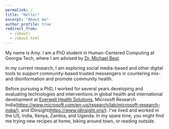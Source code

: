 ```yaml
---
permalink: /
title: "Hello!"
excerpt: "About me"
author_profile: true
redirect_from: 
  - /about/
  - /about.html
---
```


My name is Amy. I am a PhD student in Human-Centered Computing at Georgia Tech, where I am advised by [Dr. Michael Best](https://mikeb.inta.gatech.edu/).

In my current research, I am exploring social media-based and other digital tools to support community-based trusted messengers in countering mis- and disinformation and promote community health.

Before pursuing a PhD, I worked for several years developing and evaluating technologies and interventions in global health and international development at [Everwell Health Solutions](https://www.everwell.org/), Microsoft Research India(https://www.microsoft.com/en-us/research/lab/microsoft-research-india/), and IDinsight(https://www.idinsight.org/). I've lived and worked in the US, India, Kenya, Zambia, and Uganda. In my spare time, you might find me trying new recipes at home, biking around town, or reading outside.
